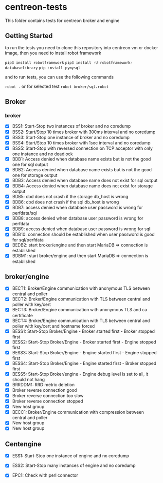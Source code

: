 # centreon-tests

This folder contains tests for centreon broker and engine


## Getting Started

to run the tests you need to clone this repository into centreon vm or docker image, then you need to install robot framework

`pip3 install robotframework`
`pip3 install -U robotframework-databaselibrary`
`pip install pymysql`

and to run tests, you can use the following commands

`robot .`
or for selected test 
`robot broker/sql.robot`

## Broker 

### broker

- [x] BSS1: Start-Stop two instances of broker and no coredump
- [x] BSS2: Start/Stop 10 times broker with 300ms interval and no coredump
- [x] BSS3: Start-Stop one instance of broker and no coredump
- [x] BSS4: Start/Stop 10 times broker with 1sec interval and no coredump
- [x] BSS5: Start-Stop with reversed connection on TCP acceptor with only one instance and no deadlock
- [x] BDB1: Access denied when database name exists but is not the good one for sql output
- [x] BDB2: Access denied when database name exists but is not the good one for storage output
- [x] BDB3: Access denied when database name does not exist for sql output
- [x] BDB4: Access denied when database name does not exist for storage output
- [x] BDB5: cbd does not crash if the storage db_host is wrong
- [x] BDB6: cbd does not crash if the sql db_host is wrong
- [x] BDB7: access denied when database user password is wrong for perfdata/sql
- [x] BDB8: access denied when database user password is wrong for perfdata
- [x] BDB9: access denied when database user password is wrong for sql
- [x] BDB10: connection should be established when user password is good for sql/perfdata
- [x] BEDB2: start broker/engine and then start MariaDB => connection is established
- [x] BDBM1: start broker/engine and then start MariaDB => connection is established

## broker/engine

- [x] BECT1: Broker/Engine communication with anonymous TLS between central and poller
- [x] BECT2: Broker/Engine communication with TLS between central and poller with key/cert
- [x] BECT3: Broker/Engine communication with anonymous TLS and ca certificate
- [x] BECT4: Broker/Engine communication with TLS between central and poller with key/cert and hostname forced
- [x] BESS1: Start-Stop Broker/Engine - Broker started first - Broker stopped first
- [x] BESS2: Start-Stop Broker/Engine - Broker started first - Engine stopped first
- [x] BESS3: Start-Stop Broker/Engine - Engine started first - Engine stopped first
- [x] BESS4: Start-Stop Broker/Engine - Engine started first - Broker stopped first
- [x] BESS5: Start-Stop Broker/engine - Engine debug level is set to all, it should not hang
- [x] BRRDDM1: RRD metric deletion
- [x] Broker reverse connection good
- [x] Broker reverse connection too slow
- [x] Broker reverse connection stopped
- [x] New host group
- [x] BECC1: Broker/Engine communication with compression between central and poller
- [x] New host group
- [x] New host group

## Centengine

- [x] ESS1: Start-Stop one instance of engine and no coredump
- [x] ESS2: Start-Stop many instances of engine and no coredump
- [x] EPC1: Check with perl connector

